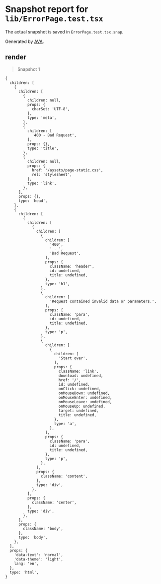 # Snapshot report for `lib/ErrorPage.test.tsx`

The actual snapshot is saved in `ErrorPage.test.tsx.snap`.

Generated by [AVA](https://avajs.dev).

## render

> Snapshot 1

    {
      children: [
        {
          children: [
            {
              children: null,
              props: {
                charSet: 'UTF-8',
              },
              type: 'meta',
            },
            {
              children: [
                '400 - Bad Request',
              ],
              props: {},
              type: 'title',
            },
            {
              children: null,
              props: {
                href: '/assets/page-static.css',
                rel: 'stylesheet',
              },
              type: 'link',
            },
          ],
          props: {},
          type: 'head',
        },
        {
          children: [
            {
              children: [
                {
                  children: [
                    {
                      children: [
                        '400',
                        ' - ',
                        'Bad Request',
                      ],
                      props: {
                        className: 'header',
                        id: undefined,
                        title: undefined,
                      },
                      type: 'h1',
                    },
                    {
                      children: [
                        'Request contained invalid data or parameters.',
                      ],
                      props: {
                        className: 'para',
                        id: undefined,
                        title: undefined,
                      },
                      type: 'p',
                    },
                    {
                      children: [
                        {
                          children: [
                            'Start over',
                          ],
                          props: {
                            className: 'link',
                            download: undefined,
                            href: '/',
                            id: undefined,
                            onClick: undefined,
                            onMouseDown: undefined,
                            onMouseEnter: undefined,
                            onMouseLeave: undefined,
                            onMouseUp: undefined,
                            target: undefined,
                            title: undefined,
                          },
                          type: 'a',
                        },
                      ],
                      props: {
                        className: 'para',
                        id: undefined,
                        title: undefined,
                      },
                      type: 'p',
                    },
                  ],
                  props: {
                    className: 'content',
                  },
                  type: 'div',
                },
              ],
              props: {
                className: 'center',
              },
              type: 'div',
            },
          ],
          props: {
            className: 'body',
          },
          type: 'body',
        },
      ],
      props: {
        'data-text': 'normal',
        'data-theme': 'light',
        lang: 'en',
      },
      type: 'html',
    }
